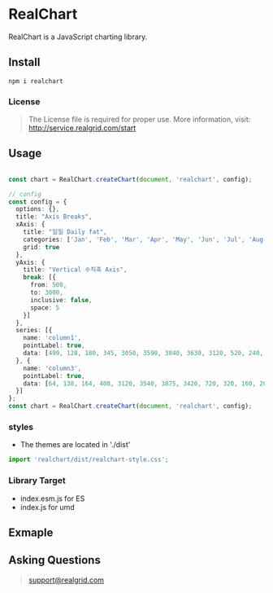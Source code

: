 # RealChart

RealChart is a JavaScript charting library.

## Install

```
npm i realchart
```

### License

> The License file is required for proper use. More information, visit: http://service.realgrid.com/start

## Usage

```ts

const chart = RealChart.createChart(document, 'realchart', config);

```

```ts
// config
const config = {
  options: {},
  title: "Axis Breaks",
  xAxis: {
    title: "일일 Daily fat",
    categories: ['Jan', 'Feb', 'Mar', 'Apr', 'May', 'Jun', 'Jul', 'Aug', 'Sep', 'Oct', 'Nov', 'Dec'],
    grid: true
  },
  yAxis: {
    title: "Vertical 수직축 Axis",
    break: [{
      from: 500,
      to: 3000,
      inclusive: false,
      space: 5
    }]
  },
  series: [{
    name: 'column1',
    pointLabel: true,
    data: [499, 128, 180, 345, 3050, 3590, 3840, 3630, 3120, 520, 240, 80]
  }, {
    name: 'column3',
    pointLabel: true,
    data: [64, 138, 164, 408, 3120, 3540, 3875, 3420, 720, 320, 160, 20]
  }]
};
const chart = RealChart.createChart(document, 'realchart', config);
```
### styles

- The themes are located in './dist'

```ts
import 'realchart/dist/realchart-style.css';
```

### Library Target

- index.esm.js for ES
- index.js for umd
## Exmaple


## Asking Questions

> support@realgrid.com
